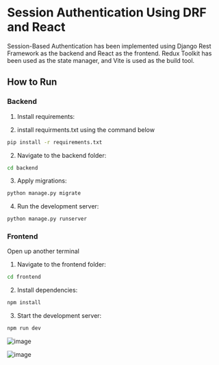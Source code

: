 # Session Authentication Using DRF and React

Session-Based Authentication has been implemented using Django Rest Framework as the backend and React as the frontend. Redux Toolkit has been used as the state manager, and Vite is used as the build tool.

## How to Run

### Backend

1. Install requirements:

1. install requirments.txt using the command below

```bash
pip install -r requirements.txt
```

2. Navigate to the backend folder:

```bash
cd backend
```

3. Apply migrations:

```bash
python manage.py migrate
```

4. Run the development server:

```bash
python manage.py runserver
```

### Frontend

Open up another terminal

1. Navigate to the frontend folder:

```bash
cd frontend
```
2. Install dependencies:

```bash
npm install
```
3. Start the development server:

```bash
npm run dev
```


![image](https://github.com/ht21992/React-DRF-Session-Based-Auth/assets/47816410/0dcf93cd-3316-4486-9438-a74eea1e69d8)

![image](https://github.com/ht21992/React-DRF-Session-Based-Auth/assets/47816410/d04adce7-6995-421a-8982-8209e2bf5d60)
